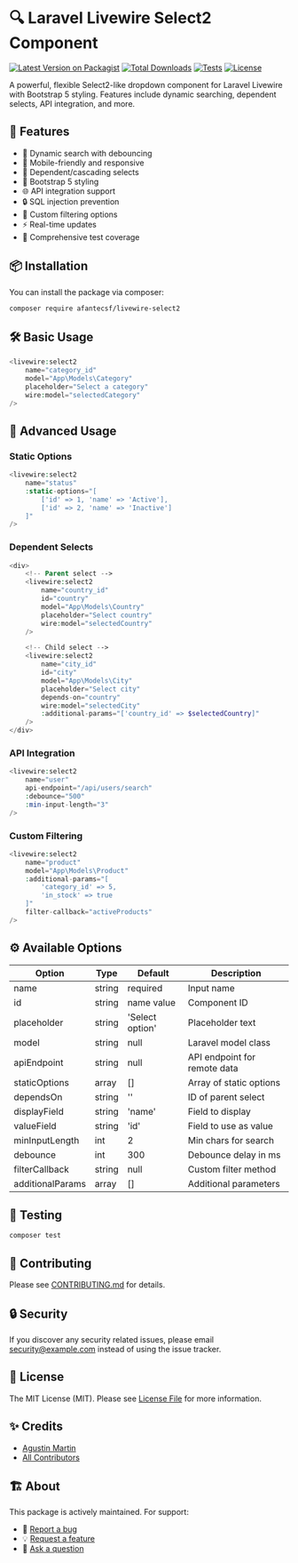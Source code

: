 # 🔍 Laravel Livewire Select2 Component

[![Latest Version on Packagist](https://img.shields.io/packagist/v/afantecsf/livewire-select2.svg?style=flat-square)](https://packagist.org/packages/afantecsf/livewire-select2)
[![Total Downloads](https://img.shields.io/packagist/dt/afantecsf/livewire-select2.svg?style=flat-square)](https://packagist.org/packages/afantecsf/livewire-select2)
[![Tests](https://github.com/afantecsf/livewire-select2/actions/workflows/run-tests.yml/badge.svg?branch=main)](https://github.com/afantecsf/livewire-select2/actions/workflows/run-tests.yml)
[![License](https://img.shields.io/packagist/l/afantecsf/livewire-select2.svg?style=flat-square)](https://packagist.org/packages/afantecsf/livewire-select2)

A powerful, flexible Select2-like dropdown component for Laravel Livewire with Bootstrap 5 styling. Features include dynamic searching, dependent selects, API integration, and more.

## 🚀 Features

- 🔎 Dynamic search with debouncing
- 📱 Mobile-friendly and responsive
- 🔄 Dependent/cascading selects
- 🎨 Bootstrap 5 styling
- 🌐 API integration support
- 🔒 SQL injection prevention
- 🎯 Custom filtering options
- ⚡ Real-time updates
- 🧪 Comprehensive test coverage

## 📦 Installation

You can install the package via composer:

```bash
composer require afantecsf/livewire-select2
```

## 🛠️ Basic Usage

```php
<livewire:select2 
    name="category_id"
    model="App\Models\Category"
    placeholder="Select a category"
    wire:model="selectedCategory"
/>
```

## 🎯 Advanced Usage

### Static Options
```php
<livewire:select2 
    name="status"
    :static-options="[
        ['id' => 1, 'name' => 'Active'],
        ['id' => 2, 'name' => 'Inactive']
    ]"
/>
```

### Dependent Selects
```php
<div>
    <!-- Parent select -->
    <livewire:select2 
        name="country_id"
        id="country"
        model="App\Models\Country"
        placeholder="Select country"
        wire:model="selectedCountry"
    />

    <!-- Child select -->
    <livewire:select2 
        name="city_id"
        id="city"
        model="App\Models\City"
        placeholder="Select city"
        depends-on="country"
        wire:model="selectedCity"
        :additional-params="['country_id' => $selectedCountry]"
    />
</div>
```

### API Integration
```php
<livewire:select2 
    name="user"
    api-endpoint="/api/users/search"
    :debounce="500"
    :min-input-length="3"
/>
```

### Custom Filtering
```php
<livewire:select2 
    name="product"
    model="App\Models\Product"
    :additional-params="[
        'category_id' => 5,
        'in_stock' => true
    ]"
    filter-callback="activeProducts"
/>
```

## ⚙️ Available Options

| Option | Type | Default | Description |
|--------|------|---------|-------------|
| name | string | required | Input name |
| id | string | name value | Component ID |
| placeholder | string | 'Select option' | Placeholder text |
| model | string | null | Laravel model class |
| apiEndpoint | string | null | API endpoint for remote data |
| staticOptions | array | [] | Array of static options |
| dependsOn | string | '' | ID of parent select |
| displayField | string | 'name' | Field to display |
| valueField | string | 'id' | Field to use as value |
| minInputLength | int | 2 | Min chars for search |
| debounce | int | 300 | Debounce delay in ms |
| filterCallback | string | null | Custom filter method |
| additionalParams | array | [] | Additional parameters |

## 🧪 Testing

```bash
composer test
```

## 🤝 Contributing

Please see [CONTRIBUTING.md](CONTRIBUTING.md) for details.

## 🔒 Security

If you discover any security related issues, please email security@example.com instead of using the issue tracker.

## 📝 License

The MIT License (MIT). Please see [License File](LICENSE.md) for more information.

## ✨ Credits

- [Agustin Martin](https://github.com/yourusername)
- [All Contributors](../../contributors)

## 🏗️ About

This package is actively maintained. For support:
- 🐛 [Report a bug](https://github.com/afantecsf/livewire-select2/issues)
- 💡 [Request a feature](https://github.com/afantecsf/livewire-select2/issues)
- 💬 [Ask a question](https://github.com/afantecsf/livewire-select2/discussions)